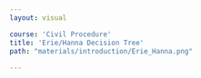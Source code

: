 ```yaml
---
layout: visual

course: 'Civil Procedure'
title: 'Erie/Hanna Decision Tree'
path: "materials/introduction/Erie_Hanna.png"
  
---
```

